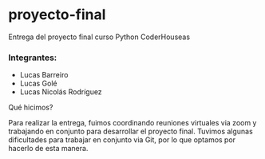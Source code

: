 # proyecto-final
Entrega del  proyecto final curso Python CoderHouseas

<h3>Integrantes:</h3>

* Lucas Barreiro
* Lucas Golé
* Lucas Nicolás Rodríguez

Qué hicimos?

Para realizar la entrega, fuimos coordinando reuniones virtuales via zoom y trabajando en conjunto para desarrollar el proyecto final. Tuvimos algunas dificultades para trabajar en conjunto via Git, por lo que optamos por hacerlo de esta manera.



